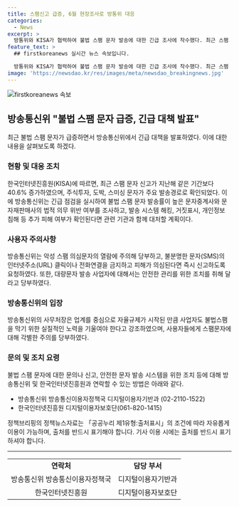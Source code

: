 ```yaml
---
title: 스팸신고 급증, 6월 현장조사로 방통위 대응
categories:
  - News
excerpt: >
  방통위와 KISA가 협력하여 불법 스팸 문자 발송에 대한 긴급 조사에 착수했다. 최근 스팸 문자 신고가 전년대비 40.6% 증가했는데, 이는 주식투자, 도박, 스미싱과 같은 내용의 대량문자 발송으로 이뤄졌다. 방통위는 긴급 점검과 정보통신망법에 따른 과태료 처분 등을 통해 불법스팸 발송을 단속하고, 추가적인 피해를 막기 위해 관련 기관과 협력할 계획이다. 이에 대통신망법에 따라 스팸문자 신고와 악성 스팸 의심문자에 대한 주의를 당부했으며, 대량문자 발송 사업자에게 안전한 관리 조치를 취할 것을 당부했다.
feature_text: >
  ## firstkoreanews 실시간 뉴스 속보입니다.

  방통위와 KISA가 협력하여 불법 스팸 문자 발송에 대한 긴급 조사에 착수했다. 최근 스팸 문자 신고가 전년대비 40.6% 증가했는데, 이는 주식투자, 도박, 스미싱과 같은 내용의 대량문자 발송으로 이뤄졌다. 방통위는 긴급 점검과 정보통신망법에 따른 과태료 처분 등을 통해 불법스팸 발송을 단속하고, 추가적인 피해를 막기 위해 관련 기관과 협력할 계획이다. 이에 대통신망법에 따라 스팸문자 신고와 악성 스팸 의심문자에 대한 주의를 당부했으며, 대량문자 발송 사업자에게 안전한 관리 조치를 취할 것을 당부했다.
image: 'https://newsdao.kr/res/images/meta/newsdao_breakingnews.jpg'
---
```


<p><img src="https://newsdao.kr/res/images/meta/newsdao_breakingnews.jpg" alt="firstkoreanews 속보" /></p>

<h2 data-ke-size="size26">방송통신위 "불법 스팸 문자 급증, 긴급 대책 발표"</h2>

<p data-ke-size="size16">최근 불법 스팸 문자가 급증하면서 방송통신위에서 긴급 대책을 발표하였다. 이에 대한 내용을 살펴보도록 하겠다.</p>

<h3 data-ke-size="size22">현황 및 대응 조치</h3>

<p data-ke-size="size16">한국인터넷진흥원(KISA)에 따르면, 최근 스팸 문자 신고가 지난해 같은 기간보다 40.6% 증가하였으며, 주식투자, 도박, 스미싱 문자가 주요 발송경로로 확인되었다. 이에 방송통신위는 긴급 점검을 실시하여 불법 스팸 문자 발송률이 높은 문자중계사와 문자재판매사의 법적 의무 위반 여부를 조사하고, 발송 시스템 해킹, 거짓표시, 개인정보 침해 등 추가 피해 여부가 확인된다면 관련 기관과 함께 대처할 계획이다.</p>

<h3 data-ke-size="size22">사용자 주의사항</h3>

<p data-ke-size="size16">방송통신위는 악성 스팸 의심문자의 열람에 주의해 당부하고, 불분명한 문자(SMS)의 인터넷주소(URL) 클릭이나 전화연결을 금지하고 피해가 의심된다면 즉시 신고하도록 요청하였다. 또한, 대량문자 발송 사업자에 대해서는 안전한 관리를 위한 조치를 취해 달라고 당부하였다.</p>

<h3 data-ke-size="size22">방송통신위의 입장</h3>

<p data-ke-size="size16">방송통신위의 사무처장은 업계를 중심으로 자율규제가 시작된 만큼 사업자도 불법스팸을 막기 위한 실질적인 노력을 기울여야 한다고 강조하였으며, 사용자들에게 스팸문자에 대해 각별한 주의를 당부하였다.</p>

<h3 data-ke-size="size22">문의 및 조치 요령</h3>

<p data-ke-size="size16">불법 스팸 문자에 대한 문의나 신고, 안전한 문자 발송 시스템을 위한 조치 등에 대해 방송통신위 및 한국인터넷진흥원과 연락할 수 있는 방법은 아래와 같다.
<ul>
    <li>방송통신위 방송통신이용자정책국 디지털이용자기반과 (02-2110-1522)</li>
    <li>한국인터넷진흥원 디지털이용자보호단(061-820-1415)</li>
</ul>
</p>

<p data-ke-size="size16">정책브리핑의 정책뉴스자료는 「공공누리 제1유형:출처표시」의 조건에 따라 자유롭게 이용이 가능하며, 출처를 반드시 표기해야 합니다. 기사 이용 시에는 출처를 반드시 표기하셔야 합니다.</p>

<hr>

<table>
    <tbody>
        <tr>
            <td style="text-align: center; height: 17px;"><b>연락처</b></td>
            <td style="text-align: center; height: 17px;"><b>담당 부서</b></td>
        </tr>
        <tr>
            <td style="text-align: center; height: 17px;">방송통신위 방송통신이용자정책국</td>
            <td style="text-align: center; height: 17px;">디지털이용자기반과</td>
        </tr>
        <tr>
            <td style="text-align: center; height: 17px;">한국인터넷진흥원</td>
            <td style="text-align: center; height: 17px;">디지털이용자보호단</td>
        </tr>
    </tbody>
</table>

<p data-ke-size="size16">&nbsp;</p>

<p data-ke-size="size16">&nbsp;</p>

<p data-ke-size="size16">&nbsp;</p>

